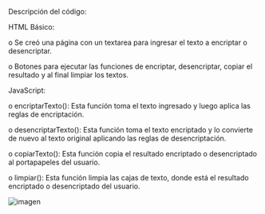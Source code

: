 Descripción del código:

HTML Básico:

o	Se creó una página con un textarea para ingresar el texto a encriptar o desencriptar.

o	Botones para ejecutar las funciones de encriptar, desencriptar, copiar el resultado y al final limpiar los textos.

JavaScript:

o	encriptarTexto(): Esta función toma el texto ingresado y luego aplica las reglas de encriptación.

o	desencriptarTexto(): Esta función toma el texto encriptado y lo convierte de nuevo al texto original aplicando las reglas de desencriptación.

o	copiarTexto(): Esta función copia el resultado encriptado o desencriptado al portapapeles del usuario.

o	limpiar(): Esta función limpia las cajas de texto, donde está el resultado encriptado o desencriptado del usuario.

![imagen](https://github.com/user-attachments/assets/3e8407b4-14d2-4a6b-b56e-0b58abe6d58b)

